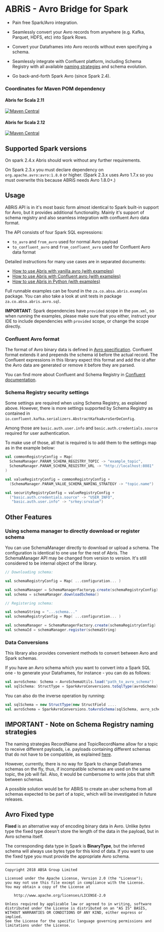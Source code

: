 

# ABRiS - Avro Bridge for Spark

- Pain free Spark/Avro integration.

- Seamlessly convert your Avro records from anywhere (e.g. Kafka, Parquet, HDFS, etc) into Spark Rows. 

- Convert your Dataframes into Avro records without even specifying a schema.

- Seamlessly integrate with Confluent platform, including Schema Registry with all available [naming strategies](https://docs.confluent.io/current/schema-registry/serializer-formatter.html#how-the-naming-strategies-work) and schema evolution.

- Go back-and-forth Spark Avro (since Spark 2.4).


### Coordinates for Maven POM dependency
#### Abris for Scala 2.11
[![Maven Central](https://maven-badges.herokuapp.com/maven-central/za.co.absa/abris_2.11/badge.svg)](https://maven-badges.herokuapp.com/maven-central/za.co.absa/abris_2.11)

#### Abris for Scala 2.12
[![Maven Central](https://maven-badges.herokuapp.com/maven-central/za.co.absa/abris_2.12/badge.svg)](https://maven-badges.herokuapp.com/maven-central/za.co.absa/abris_2.12)

## Supported Spark versions
On spark 2.4.x Abris should work without any further requirements.

On Spark 2.3.x you must declare dependency on ```org.apache.avro:avro:1.8.0``` or higher. (Spark 2.3.x uses Avro 1.7.x so you must overwrite this because ABRiS needs Avro 1.8.0+.)

## Usage

ABRiS API is in it's most basic form almost identical to Spark built-in support for Avro, but it provides additional functionality. Mainly it's support of schema registry and also seamless integration with confluent Avro data format.

The API consists of four Spark SQL expressions: 
* ```to_avro``` and ```from_avro``` used for normal Avro payload
* ```to_confluent_avro``` and ```from_confluent_avro``` used for Confluent Avro data format

Detailed instructions for many use cases are in separated documents:

- [How to use Abris with vanilla avro (with examples)](documentation/vanilla-avro-documentation.md)
- [How to use Abris with Confluent avro (with examples)](documentation/confluent-avro-documentation.md)
- [How to use Abris in Python (with examples)](documentation/python-documentation.md)

Full runnable examples can be found in the ```za.co.absa.abris.examples``` package. You can also take a look at unit tests in package ```za.co.absa.abris.avro.sql```.

**IMPORTANT**: Spark dependencies have `provided` scope in the `pom.xml`, so when running the examples, please make sure that you either, instruct your IDE to include dependencies with 
`provided` scope, or change the scope directly.

### Confluent Avro format    
The format of Avro binary data is defined in [Avro specification](http://avro.apache.org/docs/current/spec.html). Confluent format extends it and prepends the schema id before the actual record. The Confluent expressions in this library expect this format and add the id after the Avro data are generated or remove it before they are parsed.

You can find more about Confluent and Schema Registry in [Confluent documentation](https://docs.confluent.io/current/schema-registry/index.html).


### Schema Registry security settings

Some settings are required when using Schema Registry, as explained above. However, there is more settings supported by Schema Registry as contained in ```io.confluent.kafka.serializers.AbstractKafkaAvroSerDeConfig```.

Among those are ```basic.auth.user.info``` and ```basic.auth.credentials.source``` required for user authentication.

To make use of those, all that is required is to add them to the settings map as in the example below:

```scala
val commonRegistryConfig = Map(
  SchemaManager.PARAM_SCHEMA_REGISTRY_TOPIC -> "example_topic",
  SchemaManager.PARAM_SCHEMA_REGISTRY_URL -> "http://localhost:8081"
)

val valueRegistryConfig = commonRegistryConfig +
  (SchemaManager.PARAM_VALUE_SCHEMA_NAMING_STRATEGY -> "topic.name")

val securityRegistryConfig = valueRegistryConfig + 
  ("basic.auth.credentials.source" -> "USER_INFO",
   "basic.auth.user.info" -> "srkey:srvalue")
```

## Other Features

### Using schema manager to directly download or register schema
You can use SchemaManager directly to download or upload a schema. The configuration is identical to one use for the rest of Abris.
The SchemaManager API may be changed from version to version. It's still considered to be internal object of the library.

```scala
// Downloading schema:

val schemaRegistryConfig = Map( ...configuration... )

val schemaManager = SchemaManagerFactoryg.create(schemaRegistryConfig)
val schema = schemaManager.downloadSchema()
```

```scala
// Registering schema:

val schemaString = "...schema..."
val schemaRegistryConfig = Map( ...configuration... )

val schemaManager = SchemaManagerFactory.create(schemaRegistryConfig)
val schemaId = schemaManager.register(schemaString)
```

### Data Conversions
This library also provides convenient methods to convert between Avro and Spark schemas. 

If you have an Avro schema which you want to convert into a Spark SQL one - to generate your Dataframes, for instance - you can do as follows: 

```scala
val avroSchema: Schema = AvroSchemaUtils.load("path_to_avro_schema")
val sqlSchema: StructType = SparkAvroConversions.toSqlType(avroSchema) 
```  

You can also do the inverse operation by running:

```scala
val sqlSchema = new StructType(new StructField ....
val avroSchema = SparkAvroConversions.toAvroSchema(sqlSchema, avro_schema_name, avro_schema_namespace)
```

## IMPORTANT - Note on Schema Registry naming strategies
The naming strategies RecordName and TopicRecordName allow for a topic to receive different payloads, i.e. payloads containing different schemas that do not have to be compatible, as explained [here](https://docs.confluent.io/current/schema-registry/docs/serializer-formatter.html#subject-name-strategy).

However, currently, there is no way for Spark to change Dataframes schemas on the fly, thus, if incompatible schemas are used on the same topic, the job will fail. Also, it would be cumbersome to write jobs that shift between schemas.

A possible solution would be for ABRiS to create an uber schema from all schemas expected to be part of a topic, which will be investigated in future releases.

## Avro Fixed type
**Fixed** is an alternative way of encoding binary data in Avro. Unlike *bytes* type the fixed type doesn't store the length of the data in the payload, but in Avro schema itself.

The corresponding data type in Spark is **BinaryType**, but the inferred schema will always use bytes type for this kind of data. If you want to use the fixed type you must provide the appropriate Avro schema.

---

    Copyright 2018 ABSA Group Limited
    
    Licensed under the Apache License, Version 2.0 (the "License");
    you may not use this file except in compliance with the License.
    You may obtain a copy of the License at
    
        http://www.apache.org/licenses/LICENSE-2.0
    
    Unless required by applicable law or agreed to in writing, software
    distributed under the License is distributed on an "AS IS" BASIS,
    WITHOUT WARRANTIES OR CONDITIONS OF ANY KIND, either express or implied.
    See the License for the specific language governing permissions and
    limitations under the License.
